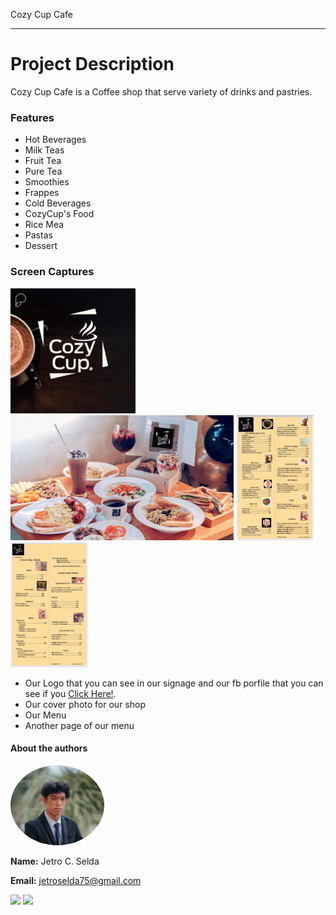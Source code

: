 Cozy Cup Cafe
***

# Project Description
Cozy Cup Cafe is a Coffee shop that serve variety of drinks and pastries.

### Features
- Hot Beverages
-  Milk Teas
-  Fruit Tea
-  Pure Tea
-  Smoothies
-  Frappes
-  Cold Beverages
-  CozyCup's Food
-  Rice Mea
-  Pastas
-  Dessert
  
### Screen Captures
<img src = "cozycuplogo.jpg" height = "200"> <img src = "cover.png" height = "200"> <img src = "fullmenu.jpg" height = "200"> <img src = "fullmenu2.jpg" height = "200">
- Our Logo that you can see in our signage and our fb porfile that you can see if you <a href = "https://www.facebook.com/cozycup.com.ph">Click Here!</a>.
- Our cover photo for our shop
- Our Menu
- Another page of our menu


#### About the authors
<img src="Myphoto.png" height="auto" width="150" style="border-radius:50%">

**Name:** Jetro C. Selda

**Email:** jetroselda75@gmail.com

<a href="https://www.facebook.com/jetro.casenaresselda/"><img src="https://github.com/gauravghongde/social-icons/blob/master/PNG/Color/Facebook.png?raw=true" height="50"></a>       <a href="https://github.com/JetroSelda"><img src="https://github.com/gauravghongde/social-icons/blob/master/PNG/Color/Github.png?raw=true" height="50"></a>

